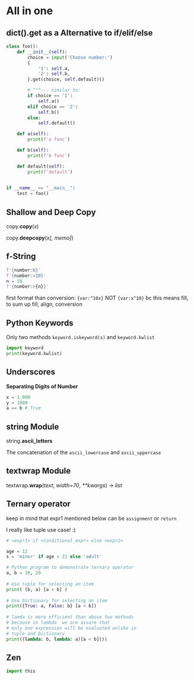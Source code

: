 # All in one

## dict\(\).get as a Alternative to if/elif/else 

```python
class foo():
    def __init__(self):
        choice = input('Choose number:')
        {
            '1': self.a,
            '2': self.b,
        }.get(choice, self.default)()

        # ^^^--- similar to:
        if choice == '1':
            self.a()
        elif choice == '2':
            self.b()
        else:
            self.default()

    def a(self):
        print(f'a func')

    def b(self):
        print(f'b func')

    def default(self):
        print(f'default')

    
if __name__ == "__main__":
    test = foo()
```

## Shallow and Deep Copy

copy.**copy**\(_x_\)

copy.**deepcopy**\(_x\[, memo\]_\)

## f-String

```python
f'{number:b}'
f'{number:>10}'
n = 10
f'{number:>{n}}'
```

first format than conversion: `{var:^10x}` NOT `{var:x^10}` bc this means fill, to sum up fill, align, conversion 

## Python Keywords

Only two methods `keyword.iskeyword(s)` and `keyword.kwlist`

```python
import keyword
print(keyword.kwlist)
```

## Underscores

**Separating Digits of Number**

```python
x = 1_000
y = 1000
a == b # True
```

## string Module

string.**ascii\_letters**

The concatenation of the `ascii_lowercase` and `ascii_uppercase` 

## textwrap Module

textwrap.**wrap**\(_text_, _width=70_, _\*\*kwargs_\) -&gt; _list_

## Ternary operator

keep in mind that expr1 mentioned below can be `assignment` or `return`

I really like tuple use case! :\)

```python
# <expr1> if <conditional_expr> else <expr2>

age = 12
s = 'minor' if age < 21 else 'adult'

# Python program to demonstrate ternary operator 
a, b = 10, 20
  
# Use tuple for selecting an item 
print( (b, a) [a < b] ) 
  
# Use Dictionary for selecting an item 
print({True: a, False: b} [a < b]) 
  
# lamda is more efficient than above two methods 
# because in lambda  we are assure that 
# only one expression will be evaluated unlike in 
# tuple and Dictionary 
print((lambda: b, lambda: a)[a < b]()) 
```

## Zen

```python
import this
```

